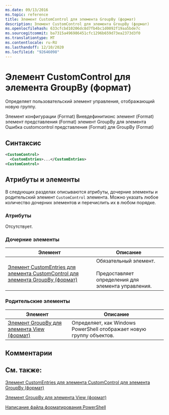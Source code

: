 ```yaml
---
ms.date: 09/13/2016
ms.topic: reference
title: Элемент CustomControl для элемента GroupBy (формат)
description: Элемент CustomControl для элемента GroupBy (формат)
ms.openlocfilehash: 633cfcbd10206dc8d7fb4bc1d0092f19aa5bde7c
ms.sourcegitcommit: ba7315a496986451cfc1296b659d73ea2373d3f0
ms.translationtype: MT
ms.contentlocale: ru-RU
ms.lasthandoff: 12/10/2020
ms.locfileid: "92646098"
---
```

# <a name="customcontrol-element-for-groupby-format"></a>Элемент CustomControl для элемента GroupBy (формат)

Определяет пользовательский элемент управления, отображающий новую группу.

Элемент конфигурации (Format) Виевдефинитионс элемент (Format) элемент представления (Format) элемент GroupBy для элемента Ошибка customcontrol представления (Format) для GroupBy (Format)

## <a name="syntax"></a>Синтаксис

```xml
<CustomControl>
  <CustomEntries>...</CustomEntries>
<CustomControl>
```

## <a name="attributes-and-elements"></a>Атрибуты и элементы

В следующих разделах описываются атрибуты, дочерние элементы и родительский элемент `CustomControl` элемента. Можно указать любое количество дочерних элементов и перечислить их в любом порядке.

### <a name="attributes"></a>Атрибуты

Отсутствует.

### <a name="child-elements"></a>Дочерние элементы

|Элемент|Описание|
|-------------|-----------------|
|[Элемент CustomEntries для элемента CustomControl для элемента GroupBy (формат)](./customentries-element-for-customcontrol-for-groupby-format.md)|Обязательный элемент.<br /><br /> Предоставляет определения для элемента управления.|

### <a name="parent-elements"></a>Родительские элементы

|Элемент|Описание|
|-------------|-----------------|
|[Элемент GroupBy для элемента View (формат)](./groupby-element-for-view-format.md)|Определяет, как Windows PowerShell отображает новую группу объектов.|

## <a name="remarks"></a>Комментарии

## <a name="see-also"></a>См. также:

[Элемент CustomEntries для элемента CustomControl для элемента GroupBy (формат)](./customentries-element-for-customcontrol-for-groupby-format.md)

[Элемент GroupBy для элемента View (формат)](./groupby-element-for-view-format.md)

[Написание файла форматирования PowerShell](./writing-a-powershell-formatting-file.md)
